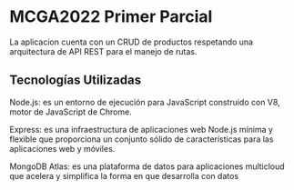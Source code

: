 
# MCGA2022 Primer Parcial

La aplicacion cuenta con un CRUD de productos respetando una 
arquitectura de API REST para el manejo de rutas.

## Tecnologías Utilizadas

Node.js: es un entorno de ejecución para JavaScript construido con V8, motor de JavaScript de Chrome.

Express:  es una infraestructura de aplicaciones web Node.js mínima y flexible que proporciona un conjunto sólido de características para las aplicaciones web y móviles.

MongoDB Atlas:  es una plataforma de datos para aplicaciones multicloud que acelera y simplifica la forma en que desarrolla con datos
